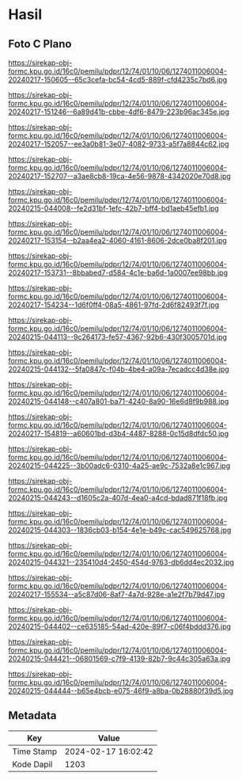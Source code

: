 # Hasil

## Foto C Plano

https://sirekap-obj-formc.kpu.go.id/16c0/pemilu/pdpr/12/74/01/10/06/1274011006004-20240217-150605--65c3cefa-bc54-4cd5-889f-cfd4235c7bd6.jpg

https://sirekap-obj-formc.kpu.go.id/16c0/pemilu/pdpr/12/74/01/10/06/1274011006004-20240217-151246--6a89d41b-cbbe-4df6-8479-223b96ac345e.jpg

https://sirekap-obj-formc.kpu.go.id/16c0/pemilu/pdpr/12/74/01/10/06/1274011006004-20240217-152057--ee3a0b81-3e07-4082-9733-a5f7a8844c62.jpg

https://sirekap-obj-formc.kpu.go.id/16c0/pemilu/pdpr/12/74/01/10/06/1274011006004-20240217-152707--a3ae8cb8-19ca-4e56-9878-4342020e70d8.jpg

https://sirekap-obj-formc.kpu.go.id/16c0/pemilu/pdpr/12/74/01/10/06/1274011006004-20240215-044008--fe2d31bf-1efc-42b7-bff4-bd1aeb45efb1.jpg

https://sirekap-obj-formc.kpu.go.id/16c0/pemilu/pdpr/12/74/01/10/06/1274011006004-20240217-153154--b2aa4ea2-4060-4161-8606-2dce0ba8f201.jpg

https://sirekap-obj-formc.kpu.go.id/16c0/pemilu/pdpr/12/74/01/10/06/1274011006004-20240217-153731--8bbabed7-d584-4c1e-ba6d-1a0007ee98bb.jpg

https://sirekap-obj-formc.kpu.go.id/16c0/pemilu/pdpr/12/74/01/10/06/1274011006004-20240217-154234--1d6f0ff4-08a5-4861-97fd-2d6f82493f7f.jpg

https://sirekap-obj-formc.kpu.go.id/16c0/pemilu/pdpr/12/74/01/10/06/1274011006004-20240215-044113--9c264173-fe57-4367-92b6-430f3005701d.jpg

https://sirekap-obj-formc.kpu.go.id/16c0/pemilu/pdpr/12/74/01/10/06/1274011006004-20240215-044132--5fa0847c-f04b-4be4-a09a-7ecadcc4d38e.jpg

https://sirekap-obj-formc.kpu.go.id/16c0/pemilu/pdpr/12/74/01/10/06/1274011006004-20240215-044148--c407a801-ba71-4240-8a90-16e6d8f9b988.jpg

https://sirekap-obj-formc.kpu.go.id/16c0/pemilu/pdpr/12/74/01/10/06/1274011006004-20240217-154819--a60601bd-d3b4-4487-8288-0c15d8dfdc50.jpg

https://sirekap-obj-formc.kpu.go.id/16c0/pemilu/pdpr/12/74/01/10/06/1274011006004-20240215-044225--3b00adc6-0310-4a25-ae9c-7532a8e1c967.jpg

https://sirekap-obj-formc.kpu.go.id/16c0/pemilu/pdpr/12/74/01/10/06/1274011006004-20240215-044243--d1605c2a-407d-4ea0-a4cd-bdad871f18fb.jpg

https://sirekap-obj-formc.kpu.go.id/16c0/pemilu/pdpr/12/74/01/10/06/1274011006004-20240215-044303--1836cb03-b154-4e1e-b49c-cac549625768.jpg

https://sirekap-obj-formc.kpu.go.id/16c0/pemilu/pdpr/12/74/01/10/06/1274011006004-20240215-044321--235410d4-2450-454d-9763-db6dd4ec2032.jpg

https://sirekap-obj-formc.kpu.go.id/16c0/pemilu/pdpr/12/74/01/10/06/1274011006004-20240217-155534--a5c87d06-8af7-4a7d-928e-a1e2f7b79d47.jpg

https://sirekap-obj-formc.kpu.go.id/16c0/pemilu/pdpr/12/74/01/10/06/1274011006004-20240215-044402--ce635185-54ad-420e-89f7-c06f4bddd376.jpg

https://sirekap-obj-formc.kpu.go.id/16c0/pemilu/pdpr/12/74/01/10/06/1274011006004-20240215-044421--06801569-c7f9-4139-82b7-9c44c305a63a.jpg

https://sirekap-obj-formc.kpu.go.id/16c0/pemilu/pdpr/12/74/01/10/06/1274011006004-20240215-044444--b65e4bcb-e075-46f9-a8ba-0b28880f39d5.jpg


## Metadata

| Key        | Value               |
| ---------- | ------------------- |
| Time Stamp | 2024-02-17 16:02:42 |
| Kode Dapil | 1203                |



